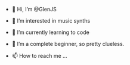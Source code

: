 - 👋 Hi, I’m @GlenJS
- 👀 I’m interested in music synths
- 🌱 I’m currently learning to code
- 💞️ I’m a complete beginner, so pretty clueless.

- 📫 How to reach me ...

<!---
GlenJS/GlenJS is a ✨ special ✨ repository because its `README.md` (this file) appears on your GitHub profile.
You can click the Preview link to take a look at your changes.
--->
